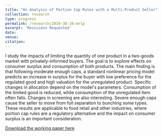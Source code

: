 ```yaml
---
title: "An Analysis of Portion Cap Rules with a Multi-Product Seller"
collection: research
type: progress
permalink: /research/2019-30-10-mnlp
excerpt: 'Revisions Requested'
date:
venue: 
citation: 
---
```


I study the impacts of limiting the quantity of one product in a two-goods market with privately-informed buyers. The goal is to explore effects on consumer surplus and consumption of both products. The main finding is that following moderate enough caps, a standard nonlinear pricing model predicts an increase in surplus for the buyer with low preference for the regulated good and high valuation for the unregulated product. Specific changes in allocation depend on the model's parameters. Consumption of the limited good is reduced, while consumption of the unregulated item often falls.  Changes in screening are also interesting. Severe enough caps cause the seller to move from full separation to bunching some types. These results are applicable to food retail and other industries, where portion cap rules are a regulatory alternative and the impact on consumer surplus is an important consideration. 


[Download the working paper here](https://jgnunol.github.io/files/multicap.pdf)
